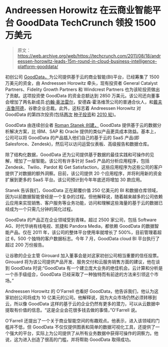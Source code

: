 # Andreessen Horowitz 在云商业智能平台 GoodData TechCrunch 领投 1500 万美元

> 原文：<https://web.archive.org/web/https://techcrunch.com/2011/08/18/andreessen-horowitz-leads-15m-round-in-cloud-business-intelligence-platform-gooddata/>

初创公司 [GoodData，](https://web.archive.org/web/20221209055752/http://www.gooddata.com/)为公司提供基于云的商业智能(BI)平台，已经筹集了 1500 万美元的资金，由 Andreessen Horowitz 牵头，现有投资者 General Catalyst Partners、Fidelity Growth Partners 和 Windcrest Partners 也为该轮投资做出了贡献。这项投资使 GoodData 的资金总额达到 2850 万美元。该公司还向董事会增加了两名新成员:[约翰·奥法雷尔](https://web.archive.org/web/20221209055752/http://www.crunchbase.com/person/john-ofarrell)，安德森·霍洛维茨公司的普通合伙人，和[戴夫·吉鲁阿德](https://web.archive.org/web/20221209055752/http://www.crunchbase.com/person/dave-girouard)，谷歌企业总裁。此外，这标志着 Andreessen Horowitz 对 GoodData 的第四次投资(包括[两次](https://web.archive.org/web/20221209055752/https://beta.techcrunch.com/2009/04/23/czech-cloud-startup-good-data-raises-funding-from-marc-andreeseen-and-others/) [种子投资](https://web.archive.org/web/20221209055752/https://beta.techcrunch.com/2009/10/14/good-data-raises-2-5-million-for-cloud-based-data-analytics/)和 [2010 轮](https://web.archive.org/web/20221209055752/http://eu.beta.techcrunch.com/2010/07/28/gooddata-secures-another-6-5-million/))。

GoodData 由连续创业者 [Roman Stanek 创建，](https://web.archive.org/web/20221209055752/http://www.crunchbase.com/person/roman-stanek) GoodData 提供基于云的数据分析解决方案，比 IBM、SAP 和 Oracle 提供的类似产品更具成本效益。基本上，公司可以将 GoodData 的产品插入他们自己的基于云的 SaaS 产品(即 Salesforce、Zendesk)，然后可以访问运营仪表板、高级报告和数据仓库。

除了结构化数据，GoodData 还为公司提供基于数据的最佳实践和可操作的见解，增加了一层智能。该公司有许多针对 SaaS 产品的分析应用程序，包括 Zendesk、Twilio、Pardot 和 Get Satisfaction，这些应用程序为这些公司的客户提供了对数据的额外洞察。目前，该公司提供 20 个应用程序，并将利用新的资金扩展到更多的 SaaS 平台。该公司预计到今年年底还将增加 30 款应用。

Stanek 告诉我们，GoodData 正在颠覆价值 250 亿美元的 BI 和数据仓库领域，因为以前数据智能曾经是一个复杂的过程。但他解释说，随着越来越多的公司依赖云应用来实现销售、客户服务等业务功能，访问和理解这些海量的基于云的数据已经成为一个只需几分钟的简化过程。

GoodData 的产品正在企业领域受到青睐。超过 2500 家公司，包括 Software AG、时代华纳有线电视、凯捷和 Pandora Media，都依赖 GoodData 的数据智能产品。仅在 2011 年，该公司的整体平台使用率就增长了 500%，目前管理着超过 6，500 个独特的客户数据标志。今年 7 月，GoodData cloud BI 平台执行了超过 200 万份报告。

让谷歌的企业主管 Girouard 加入董事会是对这家初创公司相当重要的信任投票。Girouard 将为该公司提供产品开发、服务交付和云服务销售方面的建议，他在谈到 GoodData 时说:“GoodData 有一个建立庞大业务的绝佳机会。云计算和分析是一个杀手级组合，GoodData 已经采取了一种独特而有前途的方法来引领这个市场。”

Andreessen Horowitz 的 O'Farrell 也看好 GoodData，他告诉我们，他认为这家初创公司将成为 10 亿美元的公司。他解释说，因为大众市场仍然必须转移到云，所以像 GoodData 这样的基于云的企业仍然有更多的潜力，可以从云数据中提取有价值的信息。“这是企业会花很多钱去做的事情，”O'Farrell 说。

O'Farrell 还提出了一个关于商业智能空间的有趣观点。他表示，进入该领域的门槛并不低，但 GoodData 不仅仅提供图表和简单的数据可视化工具，还提供了一个强大的平台，实际上为公司提供了从所有业务数据中获得可操作的洞察力。他说，这为进入创造了很高的门槛，并将帮助 GoodData 取得成功。